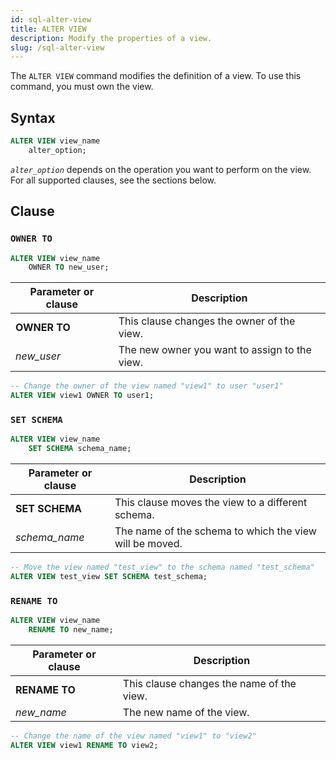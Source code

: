```yaml
---
id: sql-alter-view
title: ALTER VIEW
description: Modify the properties of a view.
slug: /sql-alter-view
---
```

<head>
  <link rel="canonical" href="https://docs.risingwave.com/docs/current/sql-alter-view/" />
</head>

The `ALTER VIEW` command modifies the definition of a view. To use this command, you must own the view.

## Syntax

```sql
ALTER VIEW view_name 
    alter_option;
```

*`alter_option`* depends on the operation you want to perform on the view. For all supported clauses, see the sections below.

## Clause

### `OWNER TO`

```sql title=Syntax
ALTER VIEW view_name
    OWNER TO new_user;
```

|Parameter or clause        | Description           |
|---------------------------|-----------------------|
|**OWNER TO**|This clause changes the owner of the view.|
|*new_user*|The new owner you want to assign to the view.|

```sql title=Example
-- Change the owner of the view named "view1" to user "user1"
ALTER VIEW view1 OWNER TO user1;
```

### `SET SCHEMA`

```sql title=Syntax
ALTER VIEW view_name
    SET SCHEMA schema_name;
```

|Parameter or clause        | Description           |
|---------------------------|-----------------------|
|**SET SCHEMA**|This clause moves the view to a different schema.|
|*schema_name*|The name of the schema to which the view will be moved.|

```sql title=Example
-- Move the view named "test_view" to the schema named "test_schema"
ALTER VIEW test_view SET SCHEMA test_schema;
```

### `RENAME TO`

```sql title=Syntax
ALTER VIEW view_name
    RENAME TO new_name;
```

|Parameter or clause        | Description           |
|---------------------------|-----------------------|
|**RENAME TO**|This clause changes the name of the view.|
|*new_name*|The new name of the view.|

```sql title=Example
-- Change the name of the view named "view1" to "view2"
ALTER VIEW view1 RENAME TO view2;
```
